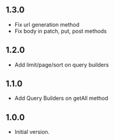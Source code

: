 ## 1.3.0

- Fix url generation method
- Fix body in patch, put, post methods

## 1.2.0

- Add limit/page/sort on query builders

## 1.1.0

- Add Query Builders on getAll method

## 1.0.0

- Initial version.
